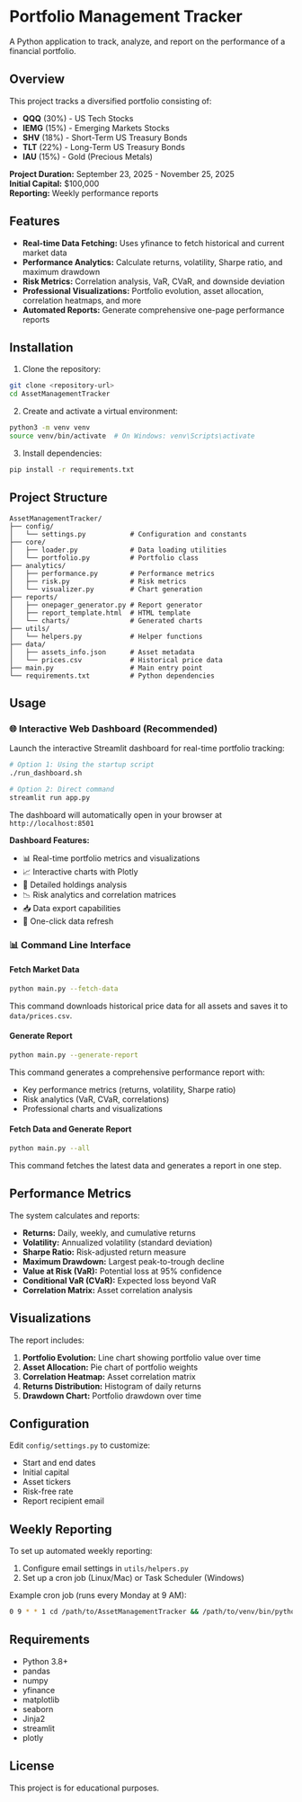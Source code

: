 # Portfolio Management Tracker

A Python application to track, analyze, and report on the performance of a financial portfolio.

## Overview

This project tracks a diversified portfolio consisting of:
- **QQQ** (30%) - US Tech Stocks
- **IEMG** (15%) - Emerging Markets Stocks
- **SHV** (18%) - Short-Term US Treasury Bonds
- **TLT** (22%) - Long-Term US Treasury Bonds
- **IAU** (15%) - Gold (Precious Metals)

**Project Duration:** September 23, 2025 - November 25, 2025  
**Initial Capital:** $100,000  
**Reporting:** Weekly performance reports

## Features

- **Real-time Data Fetching:** Uses yfinance to fetch historical and current market data
- **Performance Analytics:** Calculate returns, volatility, Sharpe ratio, and maximum drawdown
- **Risk Metrics:** Correlation analysis, VaR, CVaR, and downside deviation
- **Professional Visualizations:** Portfolio evolution, asset allocation, correlation heatmaps, and more
- **Automated Reports:** Generate comprehensive one-page performance reports

## Installation

1. Clone the repository:
```bash
git clone <repository-url>
cd AssetManagementTracker
```

2. Create and activate a virtual environment:
```bash
python3 -m venv venv
source venv/bin/activate  # On Windows: venv\Scripts\activate
```

3. Install dependencies:
```bash
pip install -r requirements.txt
```

## Project Structure

```
AssetManagementTracker/
├── config/
│   └── settings.py           # Configuration and constants
├── core/
│   ├── loader.py             # Data loading utilities
│   └── portfolio.py          # Portfolio class
├── analytics/
│   ├── performance.py        # Performance metrics
│   ├── risk.py               # Risk metrics
│   └── visualizer.py         # Chart generation
├── reports/
│   ├── onepager_generator.py # Report generator
│   ├── report_template.html  # HTML template
│   └── charts/               # Generated charts
├── utils/
│   └── helpers.py            # Helper functions
├── data/
│   ├── assets_info.json      # Asset metadata
│   └── prices.csv            # Historical price data
├── main.py                   # Main entry point
└── requirements.txt          # Python dependencies
```

## Usage

### 🌐 Interactive Web Dashboard (Recommended)

Launch the interactive Streamlit dashboard for real-time portfolio tracking:

```bash
# Option 1: Using the startup script
./run_dashboard.sh

# Option 2: Direct command
streamlit run app.py
```

The dashboard will automatically open in your browser at `http://localhost:8501`

**Dashboard Features:**
- 📊 Real-time portfolio metrics and visualizations
- 📈 Interactive charts with Plotly
- 💼 Detailed holdings analysis
- 📉 Risk analytics and correlation matrices
- 📥 Data export capabilities
- 🔄 One-click data refresh

### 📊 Command Line Interface

#### Fetch Market Data

```bash
python main.py --fetch-data
```

This command downloads historical price data for all assets and saves it to `data/prices.csv`.

#### Generate Report

```bash
python main.py --generate-report
```

This command generates a comprehensive performance report with:
- Key performance metrics (returns, volatility, Sharpe ratio)
- Risk analytics (VaR, CVaR, correlations)
- Professional charts and visualizations

#### Fetch Data and Generate Report

```bash
python main.py --all
```

This command fetches the latest data and generates a report in one step.

## Performance Metrics

The system calculates and reports:

- **Returns:** Daily, weekly, and cumulative returns
- **Volatility:** Annualized volatility (standard deviation)
- **Sharpe Ratio:** Risk-adjusted return measure
- **Maximum Drawdown:** Largest peak-to-trough decline
- **Value at Risk (VaR):** Potential loss at 95% confidence
- **Conditional VaR (CVaR):** Expected loss beyond VaR
- **Correlation Matrix:** Asset correlation analysis

## Visualizations

The report includes:

1. **Portfolio Evolution:** Line chart showing portfolio value over time
2. **Asset Allocation:** Pie chart of portfolio weights
3. **Correlation Heatmap:** Asset correlation matrix
4. **Returns Distribution:** Histogram of daily returns
5. **Drawdown Chart:** Portfolio drawdown over time

## Configuration

Edit `config/settings.py` to customize:

- Start and end dates
- Initial capital
- Asset tickers
- Risk-free rate
- Report recipient email

## Weekly Reporting

To set up automated weekly reporting:

1. Configure email settings in `utils/helpers.py`
2. Set up a cron job (Linux/Mac) or Task Scheduler (Windows)

Example cron job (runs every Monday at 9 AM):
```bash
0 9 * * 1 cd /path/to/AssetManagementTracker && /path/to/venv/bin/python main.py --all
```

## Requirements

- Python 3.8+
- pandas
- numpy
- yfinance
- matplotlib
- seaborn
- Jinja2
- streamlit
- plotly

## License

This project is for educational purposes.


